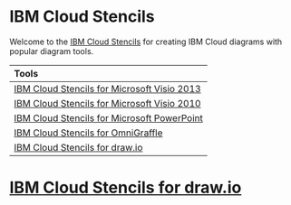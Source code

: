 # IBM Cloud Stencils

Welcome to the [IBM Cloud Stencils](https://www.ibm.com/cloud/garage/architectures/edit) for creating IBM Cloud diagrams with popular diagram tools.

| Tools |
| :--- |
| [IBM Cloud Stencils for Microsoft Visio 2013](visio2013/tool.md) | 
| [IBM Cloud Stencils for Microsoft Visio 2010](visio2010/tool.md) | 
| [IBM Cloud Stencils for Microsoft PowerPoint](https://www.ibm.com/cloud/garage/architectures/edit#powerpointSection) | 
| [IBM Cloud Stencils for OmniGraffle](https://www.ibm.com/cloud/garage/architectures/edit#omnigraffleSection)
| [IBM Cloud Stencils for draw.io](https://www.ibm.com/cloud/garage/architectures/edit#drawioSection) | 
# [IBM Cloud Stencils for draw.io](https://www.draw.io?libs=ibm&mode=device)
